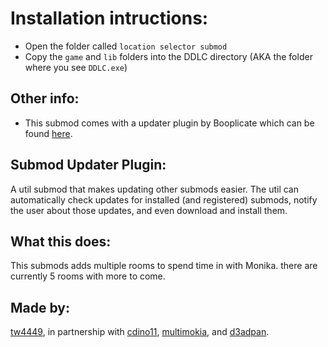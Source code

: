 # Installation intructions:
- Open the folder called `location selector submod`
- Copy the `game` and `lib` folders into the DDLC directory (AKA the folder where you see `DDLC.exe`)

## Other info:
- This submod comes with a updater plugin by Booplicate which can be found [here](https://github.com/Booplicate/MAS-Submods-SubmodUpdaterPlugin).

## Submod Updater Plugin:
A util submod that makes updating other submods easier. The util can automatically check updates for installed (and registered) submods, notify the user about those updates, and even download and install them.

## What this does:
This submods adds multiple rooms to spend time in with Monika. there are currently 5 rooms with more to come.

## Made by:
[tw4449](https://github.com/tw4449), in partnership with [cdino11](https://github.com/cdino11), [multimokia](https://github.com/multimokia), and [d3adpan](https://github.com/d3adpan).
